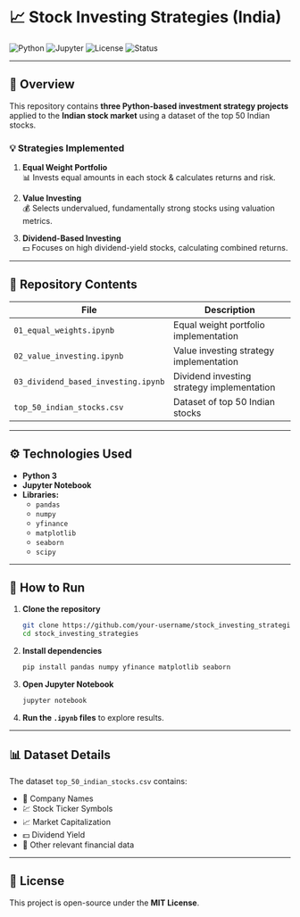# 📈 Stock Investing Strategies (India)

![Python](https://img.shields.io/badge/Python-3.8%2B-blue)
![Jupyter](https://img.shields.io/badge/Jupyter-Notebook-orange)
![License](https://img.shields.io/badge/License-MIT-green)
![Status](https://img.shields.io/badge/Status-Active-success)

---

## 📌 Overview
This repository contains **three Python-based investment strategy projects** applied to the **Indian stock market** using a dataset of the top 50 Indian stocks.

### 💡 Strategies Implemented
1. **Equal Weight Portfolio**  
   📊 Invests equal amounts in each stock & calculates returns and risk.

2. **Value Investing**  
   💰 Selects undervalued, fundamentally strong stocks using valuation metrics.

3. **Dividend-Based Investing**  
   💵 Focuses on high dividend-yield stocks, calculating combined returns.

---

## 📂 Repository Contents
| File | Description |
|------|-------------|
| `01_equal_weights.ipynb` | Equal weight portfolio implementation |
| `02_value_investing.ipynb` | Value investing strategy implementation |
| `03_dividend_based_investing.ipynb` | Dividend investing strategy implementation |
| `top_50_indian_stocks.csv` | Dataset of top 50 Indian stocks |

---

## ⚙️ Technologies Used
- **Python 3**
- **Jupyter Notebook**
- **Libraries:**
  - `pandas`
  - `numpy`
  - `yfinance`
  - `matplotlib`
  - `seaborn`
  - `scipy`

---

## 🚀 How to Run
1. **Clone the repository**  
   ```bash
   git clone https://github.com/your-username/stock_investing_strategies.git
   cd stock_investing_strategies
   ```

2. **Install dependencies**  
   ```bash
   pip install pandas numpy yfinance matplotlib seaborn
   ```

3. **Open Jupyter Notebook**  
   ```bash
   jupyter notebook
   ```

4. **Run the `.ipynb` files** to explore results.

---

## 📊 Dataset Details
The dataset `top_50_indian_stocks.csv` contains:
- 🏢 Company Names
- 💹 Stock Ticker Symbols
- 📈 Market Capitalization
- 💵 Dividend Yield
- 📑 Other relevant financial data

---

## 📜 License
This project is open-source under the **MIT License**.